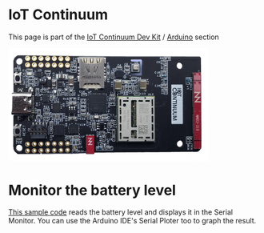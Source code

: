 # IoT Continuum

This page is part of the [IoT Continuum Dev Kit](/) / [Arduino](/Arduino) section

<picture>
 <source media="(prefers-color-scheme: dark)" srcset="/images/DevKit_face1-black.jpg">
 <source media="(prefers-color-scheme: light)" srcset="/images/DevKit_face1-white.jpg">
 <img alt="IoT Continuum Dev Kit" src="/images/DevKit_face1-white.jpg" width="400"/>
</picture>


# Monitor the battery level

[This sample code](BatteryLevel.ino) reads the battery level and displays it in the Serial Monitor. You can use the Arduino IDE's Serial Ploter too to graph the result.


